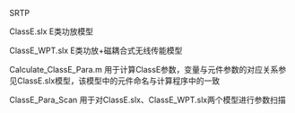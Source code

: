 SRTP

ClassE.slx
E类功放模型

ClassE_WPT.slx
E类功放+磁耦合式无线传能模型

Calculate_ClassE_Para.m 
用于计算ClassE参数，变量与元件参数的对应关系参见ClassE.slx模型，该模型中的元件命名与计算程序中的一致

ClassE_Para_Scan 
用于对ClassE.slx、ClassE_WPT.slx两个模型进行参数扫描
